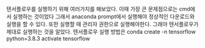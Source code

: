 텐서플로우를 실행하기 위해 여러가지를 해보았다.
이때 가장 큰 문제점으로는 cmd에서 실행하는 것이었다
그래서 anaconda prompt에서 실행해야 정상적인 다운로드와 실행을 할 수 있다.
또한 실행할 때 관리자 권한으로 실행해야한다.
그래야 텐서플로우가 제대로 실행하는 것을 알았다.
텐서플로우 실행 방법은
conda create -n tensorflow python=3.8.3
activate tensorflow
